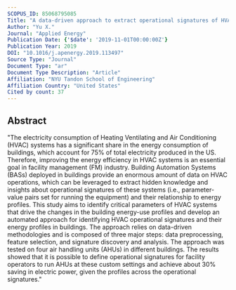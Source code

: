 ```yaml
---
SCOPUS_ID: 85068795085
Title: "A data-driven approach to extract operational signatures of HVAC systems and analyze impact on electricity consumption"
Author: "Yu X."
Journal: "Applied Energy"
Publication Date: {'$date': '2019-11-01T00:00:00Z'}
Publication Year: 2019
DOI: "10.1016/j.apenergy.2019.113497"
Source Type: "Journal"
Document Type: "ar"
Document Type Description: "Article"
Affiliation: "NYU Tandon School of Engineering"
Affiliation Country: "United States"
Cited by count: 37
---
```


## Abstract
"The electricity consumption of Heating Ventilating and Air Conditioning (HVAC) systems has a significant share in the energy consumption of buildings, which account for 75% of total electricity produced in the US. Therefore, improving the energy efficiency in HVAC systems is an essential goal in facility management (FM) industry. Building Automation Systems (BASs) deployed in buildings provide an enormous amount of data on HVAC operations, which can be leveraged to extract hidden knowledge and insights about operational signatures of these systems (i.e., parameter-value pairs set for running the equipment) and their relationship to energy profiles. This study aims to identify critical parameters of HVAC systems that drive the changes in the building energy-use profiles and develop an automated approach for identifying HVAC operational signatures and their energy profiles in buildings. The approach relies on data-driven methodologies and is composed of three major steps: data preprocessing, feature selection, and signature discovery and analysis. The approach was tested on four air handling units (AHUs) in different buildings. The results showed that it is possible to define operational signatures for facility operators to run AHUs at these custom settings and achieve about 30% saving in electric power, given the profiles across the operational signatures."
